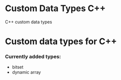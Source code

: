# Custom Data Types C++
C++ custom data types
<h1>Custom data types for C++</h1>

<h3>Currently added types:</h1>

- bitset
- dynamic array